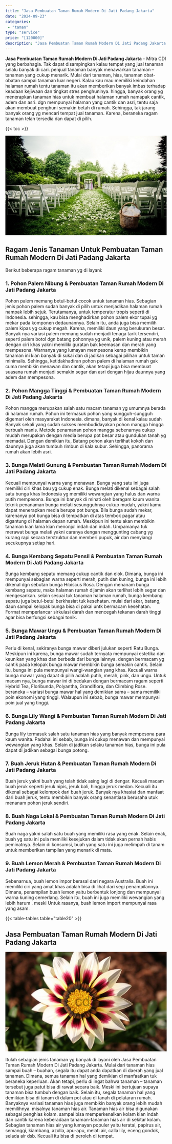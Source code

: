 ```yaml
---
title: "Jasa Pembuatan Taman Rumah Modern Di Jati Padang Jakarta"
date: "2024-09-23"
categories:
 - "taman"
type: "service"
price: "[120000]"
description: "Jasa Pembuatan Taman Rumah Modern Di Jati Padang Jakarta. Itulah sebagian jenis tanaman yg banyak di layani oleh Jasa Pembuatan Taman Rumah Modern Di Jati Pada..."
---
```


**Jasa Pembuatan Taman Rumah Modern Di Jati Padang Jakarta** - Mitra CDI yang berbahagia. Tak dapat disampingkan kalau tempat yang jual tanaman selalu banyak di cari. penjual tanaman banyak menawarkan tanaman – tanaman yang cukup menarik. Mulai dari tanaman, hias, tanaman obat- obatan sampai tanaman luar negeri. Kalau kau mau memiliki keindahan halaman rumah tentu tanaman itu akan memberikan banyak imbas terhadap keadaan kejiwaan dan tingkat stres penghuninya. hingga, banyak orang yg menerapkan tanaman hias untuk membuat halaman rumah namapak cantik, adem dan asri. dgn mempunyai halaman yang cantik dan asri, tentu saja akan membuat penghuni semakin betah di rumah. Sehingga, tak jarang banyak orang yg mencari tempat jual tanaman. Karena, beraneka ragam tanaman telah tersedia dan dapat di pilih.

{{< toc >}}

![Jasa Pembuatan Taman Rumah Modern Di Jati Padang Jakarta](/images/taman/taman650x400-9.jpg)

## Ragam Jenis Tanaman Untuk Pembuatan Taman Rumah Modern Di Jati Padang Jakarta

Berikut beberapa ragam tanaman yg di layani:

### 1\. Pohon Palem Nibung & Pembuatan Taman Rumah Modern Di Jati Padang Jakarta

Pohon palem memang betul-betul cocok untuk tanaman hias. Sebagian jenis pohon palem sudah banyak di pilih untuk menjadikan halaman rumah nampak lebih sejuk. Terutamanya, untuk temperatur tropis seperti di Indonesia. sehingga, kau bisa menghadirkan pohon palem ekor tupai yg mekar pada komponen dedaunannya. Selain itu, anda juga bisa memilih palem kipas yg cukup megah. Karena, memiliki daun yang berukuran besar. Banyak nya variasi palem memang sudah menjadi tenaga tarik tersendiri, seperti palem botol dgn batang pohonnya yg unik, palem kuning atau merah dengan ciri khas yakni memiliki guratan bak keemasan dan merah yang mempesona. Warnanya yang lumayan mempesona kerap membikin tanaman ini kian banyak di sukai dan di jadikan sebagai pilihan untuk taman minimalis. Sehingga, ketidakhadiran pohon palem di halaman rumah gak cuma membikin menawan dan cantik, akan tetapi juga bisa membuat suasana rumah menjadi semakin segar dan asri dengan hijau daunnya yang adem dan mempesona.

### 2\. Pohon Mangga Tinggi & Pembuatan Taman Rumah Modern Di Jati Padang Jakarta

Pohon mangga merupakan salah satu macam tanaman yg umumnya berada di halaman rumah. Pohon ini termasuk pohon yang sungguh-sungguh digemari oleh masyarakat Indonesia. dimana, banyak di kenal kalau sudah Banyak sekali yang sudah sukses membudidayakan pohon mangga hingga berbuah manis. Metode penamanan pohon mangga sebenarnya cukup mudah merupakan dengan media berupa pot besar atau gundukan tanah yg memadai. Dengan demikian itu, Batang pohon akan terlihat kokoh dan daunnya juga akan tumbuh rimbun di kala subur. Sehingga, panorama rumah akan lebih asri.

### 3\. Bunga Melati Gunung & Pembuatan Taman Rumah Modern Di Jati Padang Jakarta

Kecuali mempunyai warna yang menawan. Bunga yang satu ini juga memiliki ciri khas bau yg cukup enak. Bunga melati dikenal sebagai salah satu bunga khas Indonesia yg memiliki wewangian yang halus dan warna putih mempesona. Bunga ini banyak di minati oleh beragam kaum wanita. teknik penanaman bunga melati sesungguhnya cukup mudah, yakni kamu dapat menerapkan media berupa pot bunga. Bila bunga sudah mekar, karenanya pot bunga bisa di tempatkan di atas tembok pagar atau digantung di halaman depan rumah. Meskipun ini tentu akan membikin tanaman kian lama kian menonjol indah dan indah. Umpamanya tuk merawat bunga melati yakni caranya dengan menggunting cabang yg kurang rapi secara terstruktur dan memberi pupuk, air dan menyiangi secukupnya setiap hari.

### 4\. Bunga Kembang Sepatu Pensil & Pembuatan Taman Rumah Modern Di Jati Padang Jakarta

Bunga kembang sepatu memang cukup cantik dan elok. Dimana, bunga ini mempunyai sebagian warna seperti merah, putih dan kuning, bunga ini lebih dikenal dgn sebutan bunga Hibiscus Rosa. Dengan menanam bunga kembang sepatu, maka halaman rumah dijamin akan terlihat lebih segar dan mengesankan. selain sesuai tuk tanaman halaman rumah, bunga kembang sepatu juga betul-betul berkhasiat tuk kesehatan. mulai dari akar, batang, daun sampai kelopak bunga bisa di pakai untk bermacam kesehatan. Format memperlancar sirkulasi darah dan mencegah tekanan darah tinggi agar bisa berfungsi sebagai tonik.

### 5\. Bunga Mawar Ungu & Pembuatan Taman Rumah Modern Di Jati Padang Jakarta

Perlu di kenal, sekiranya bunga mawar diberi julukan seperti Ratu Bunga. Meskipun ini karena, bunga mawar sudah ternyata mempunyai estetika dan keunikan yang khas dan berbeda dari bunga lainnya. dengan bermacam yg cantik pada kelopak bunga mawar membikin bunga semakin cantik. Selain itu, bunga ini pula mempunyai wangi-wangian yang khas. Kecuali warna bunga mawar yang dapat di pilih adalah putih, merah, pink, dan ungu. Untuk macam nya, bunga mawar ini di bedakan dengan bermacam ragam seperti Hybrid Tea, Floribunda, Polyantha, Grandiflora, dan Climbing Rose. beraneka – variasi bunga mawar hal yang demikian sama – sama memiliki poin ekonomi yang tinggi. Walaupun ini sebab, bunga mawar mempunyai poin jual yang tinggi.

### 6\. Bunga Lily Wangi & Pembuatan Taman Rumah Modern Di Jati Padang Jakarta

Bunga lily termasuk salah satu tanaman hias yang banyak mempesona para kaum wanita. Padahal ini sebab, bunga ini cukup menawan dan mempunyai wewangian yang khas. Selain di jadikan selaku tanaman hias, bunga ini pula dapat di jadikan sebagai bunga potong.

### 7\. Buah Jeruk Hutan & Pembuatan Taman Rumah Modern Di Jati Padang Jakarta

Buah jeruk yakni buah yang telah tidak asing lagi di dengar. Kecuali macam buah jeruk seperti jeruk nipis, jeruk bali, hingga jeruk medan. Kecuali itu dikenal sebagai kelompok dari buah jeruk. Banyak nya khasiat dan manfaat dari buah jeruk, tentu membikin banyak orang senantiasa berusaha utuk menanam pohon jeruk sendiri.

### 8\. Buah Naga Lokal & Pembuatan Taman Rumah Modern Di Jati Padang Jakarta

Buah naga yakni salah satu buah yang memiliki rasa yang enak. Selain enak, buah yg satu ini pula memiliki kesejukan dalam tidak akan pernah habis peminatnya. Selain di konsumsi, buah yang satu ini juga melimpah di tanam untuk memberikan tampilan yang menarik di mata.

### 9\. Buah Lemon Merah & Pembuatan Taman Rumah Modern Di Jati Padang Jakarta

Sebenarnua, buah lemon impor berasal dari negara Australia. Buah ini memiliki ciri yang amat khas adalah bisa di lihat dari segi penampilannya. Dimana, penampilan buah lemon yaitu berbentuk lonjong dan mempunyai warna kuning cemerlang. Selain itu, buah ini juga memiliki wewangian yang lebih harum . meski Untuk rasanya, buah lemon import mempunyai rasa yang asam.

{{< table-tables table="table20" >}}

## Jasa Pembuatan Taman Rumah Modern Di Jati Padang Jakarta

![Jasa Pembuatan Taman Rumah Modern Di Jati Padang Jakarta](/images/taman/taman650x400-7.jpg)

Itulah sebagian jenis tanaman yg banyak di layani oleh Jasa Pembuatan Taman Rumah Modern Di Jati Padang Jakarta. Mulai dari tanaman hias sampai buah – buahan, segala itu dapat anda dapatkan di daerah yang jual tanaman. Dimana, semua tanaman hal yang demikian di manfaatkan tuk beraneka keperluan. Akan tetapi, perlu di ingat bahwa tanaman – tanaman tersebut juga patut bisa di rawat secara baik. Meski ini bertujuan supaya tanaman bisa tumbuh dengan baik. Selain itu, segala tanaman hal yang demikian bisa di tanam di dalam pot atau di tanah di pelataran rumah. Banyaknya variasi tanaman hias juga membikin banyak orang lebih mudah memilihnya. misalnya tanaman hias air. Tanaman hias air bisa digunakan sebagai penghias kolam. sampai bisa memperkenalkan kolam kian indah dan cantik karena keberadaan tanaman-tanaman hias air di sekitar kolam. Sebagian tanaman hias air yang lumayan populer yaitu teratai, papirus air, semanggi, kiambang, azolla, apu-apu, melati air, calla lily, eceng gondok, selada air dsb. Kecuali itu bisa di peroleh di tempat.
